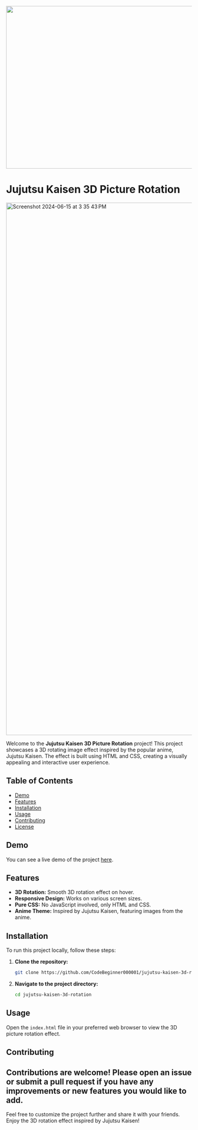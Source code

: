 <p align="center">
<img width="640" height="440" src="https://github.com/CodeBeginner000001/Jujutsu-Kaisen-3d-rotation/assets/92913917/c0697a70-0970-4587-a04f-4bfa90e03da6">
</p>

# Jujutsu Kaisen 3D Picture Rotation

<img width="1440" alt="Screenshot 2024-06-15 at 3 35 43 PM" src="https://github.com/CodeBeginner000001/Jujutsu-Kaisen-3d-rotation/assets/92913917/30eda0fb-dd04-4090-b5f9-11ddbca93a14">

Welcome to the **Jujutsu Kaisen 3D Picture Rotation** project! This project showcases a 3D rotating image effect inspired by the popular anime, Jujutsu Kaisen. The effect is built using HTML and CSS, creating a visually appealing and interactive user experience.

## Table of Contents
- [Demo](#demo)
- [Features](#features)
- [Installation](#installation)
- [Usage](#usage)
- [Contributing](#contributing)
- [License](#license)

## Demo
You can see a live demo of the project [here](#).

## Features
- **3D Rotation:** Smooth 3D rotation effect on hover.
- **Responsive Design:** Works on various screen sizes.
- **Pure CSS:** No JavaScript involved, only HTML and CSS.
- **Anime Theme:** Inspired by Jujutsu Kaisen, featuring images from the anime.

## Installation
To run this project locally, follow these steps:

1. **Clone the repository:**
    ```bash
    git clone https://github.com/CodeBeginner000001/jujutsu-kaisen-3d-rotation.git
    ```
2. **Navigate to the project directory:**
    ```bash
    cd jujutsu-kaisen-3d-rotation
    ```

## Usage
Open the `index.html` file in your preferred web browser to view the 3D picture rotation effect.

## Contributing
Contributions are welcome! Please open an issue or submit a pull request if you have any improvements or new features you would like to add.
---

Feel free to customize the project further and share it with your friends. Enjoy the 3D rotation effect inspired by Jujutsu Kaisen!
